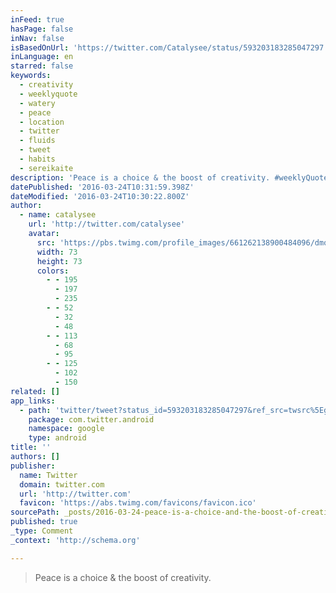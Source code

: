 ```yaml
---
inFeed: true
hasPage: false
inNav: false
isBasedOnUrl: 'https://twitter.com/Catalysee/status/593203183285047297'
inLanguage: en
starred: false
keywords:
  - creativity
  - weeklyquote
  - watery
  - peace
  - location
  - twitter
  - fluids
  - tweet
  - habits
  - sereikaite
description: 'Peace is a choice & the boost of creativity. #weeklyQuote #inspiration #creativity #peace #habits'
datePublished: '2016-03-24T10:31:59.398Z'
dateModified: '2016-03-24T10:30:22.800Z'
author:
  - name: catalysee
    url: 'http://twitter.com/catalysee'
    avatar:
      src: 'https://pbs.twimg.com/profile_images/661262138900484096/dmq_bBsC_bigger.png'
      width: 73
      height: 73
      colors:
        - - 195
          - 197
          - 235
        - - 52
          - 32
          - 48
        - - 113
          - 68
          - 95
        - - 125
          - 102
          - 150
related: []
app_links:
  - path: 'twitter/tweet?status_id=593203183285047297&ref_src=twsrc%5Egoogle%7Ctwcamp%5Eandroidseo%7Ctwgr%5Estatus%7Ctwterm%5E593203183285047297'
    package: com.twitter.android
    namespace: google
    type: android
title: ''
authors: []
publisher:
  name: Twitter
  domain: twitter.com
  url: 'http://twitter.com'
  favicon: 'https://abs.twimg.com/favicons/favicon.ico'
sourcePath: _posts/2016-03-24-peace-is-a-choice-and-the-boost-of-creativity-weeklyquote-i.md
published: true
_type: Comment
_context: 'http://schema.org'

---
```

> Peace is a choice & the boost of creativity.